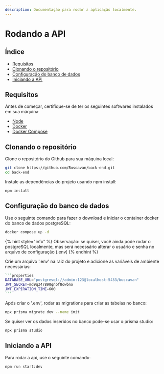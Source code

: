 ```yaml
---
description: Documentação para rodar a aplicação localmente.
---
```


# Rodando a API

## Índice

* [Requisitos](rodando-a-api.md#requisitos)
* [Clonando o repositório](rodando-a-api.md#clonando-o-repositorio)
* [Configuração do banco de dados](rodando-a-api.md#configuracao-do-banco-de-dados)
* [Iniciando a API](rodando-a-api.md#iniciando-a-api)

## Requisitos

Antes de começar, certifique-se de ter os seguintes softwares instalados em sua máquina:

* [Node](https://nodejs.org/en)
* [Docker](https://www.docker.com/)
* [Docker Compose](https://docs.docker.com/compose/)

## Clonando o repositório

Clone o repositório do Github para sua máquina local:

```bash
git clone https://github.com/Buscavan/back-end.git
cd back-end
```

Instale as dependências do projeto usando npm install:

```bash
npm install
```

## Configuração do banco de dados

Use o seguinte comando para fazer o download e iniciar o container docker do banco de dados postgreSQL:

```bash
docker compose up -d
```

{% hint style="info" %}
Observação: se quiser, você ainda pode rodar o postgreSQL localmente, mas será necessário alterar o usuário e senha no arquivo de configuração (.env)
{% endhint %}

Crie um arquivo '.env' na raiz do projeto e adicione as variáveis de ambiente necessárias:

````bash
```properties
DATABASE_URL="postgresql://admin:123@localhost:5433/buscavan"
JWT_SECRET=md9q347890qnbf8owbno 
JWT_EXPIRATION_TIME=600
```
````

Após criar o '.env', rodar as migrations para criar as tabelas no banco:

```bash
npx prisma migrate dev --name init
```

Se quiser ver os dados inseridos no banco pode-se usar o prisma studio:

```bash
npx prisma studio
```

## Iniciando a API

Para rodar a api, use o seguinte comando:

```bash
npm run start:dev
```
